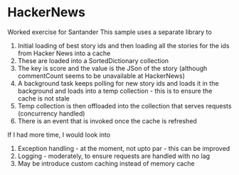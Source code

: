 # HackerNews
Worked exercise for Santander
This sample uses a separate library to 
  1. Initial loading of best story ids and then loading all the stories for the ids from Hacker News into a cache
  2. These are loaded into a SortedDictionary collection
  3. The key is score and the value is the JSon of the story (although commentCount seems to be unavailable at HackerNews)
  4. A background task keeps polling for new story ids and loads it in the background and loads into a temp collection - this is to ensure the cache is not stale
  5. Temp collection is then offloaded into the collection that serves requests (concurrency handled)
  6. There is an event that is invoked once the cache is refreshed

If I had more time, I would look into
  1. Exception handling - at the moment, not upto par - this can be improved
  2. Logging - moderately, to ensure requests are handled with no lag
  3. May be introduce custom caching instead of memory cache
